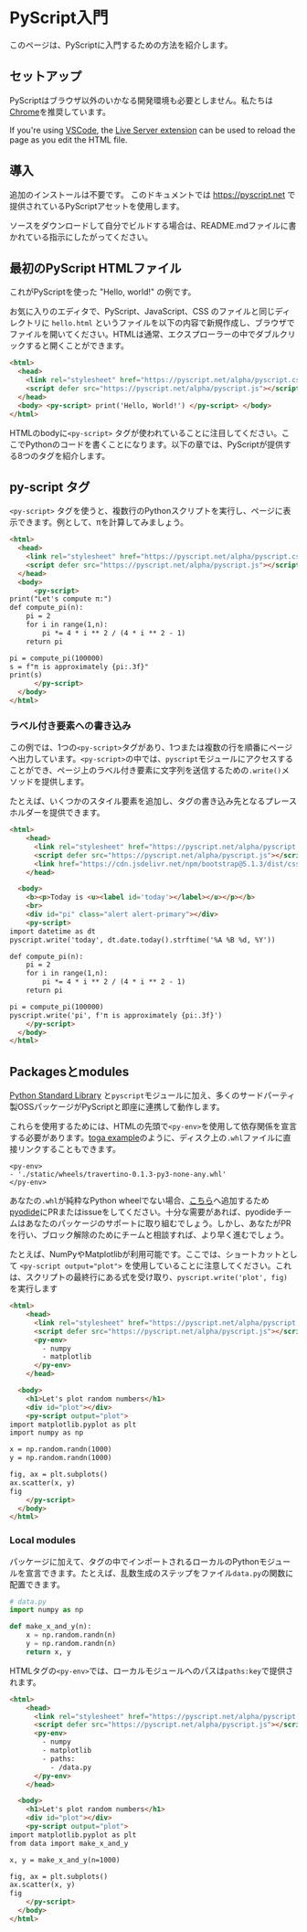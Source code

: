 # PyScript入門

このページは、PyScriptに入門するための方法を紹介します。

## セットアップ

PyScriptはブラウザ以外のいかなる開発環境も必要としません。私たちは [Chrome](https://www.google.com/chrome/)を推奨しています。

If you're using [VSCode](https://code.visualstudio.com/), the
[Live Server extension](https://marketplace.visualstudio.com/items?itemName=ritwickdey.LiveServer)
can be used to reload the page as you edit the HTML file.

## 導入

追加のインストールは不要です。 このドキュメントでは https://pyscript.net で提供されているPyScriptアセットを使用します。

ソースをダウンロードして自分でビルドする場合は、README.mdファイルに書かれている指示にしたがってください。

## 最初のPyScript HTMLファイル

これがPyScriptを使った "Hello, world!" の例です。

お気に入りのエディタで、PyScript、JavaScript、CSS のファイルと同じディレクトリに `hello.html` というファイルを以下の内容で新規作成し、ブラウザでファイルを開いてください。HTMLは通常、エクスプローラーの中でダブルクリックすると開くことができます。

```html
<html>
  <head>
    <link rel="stylesheet" href="https://pyscript.net/alpha/pyscript.css" />
    <script defer src="https://pyscript.net/alpha/pyscript.js"></script>
  </head>
  <body> <py-script> print('Hello, World!') </py-script> </body>
</html>
```

HTMLのbodyに`<py-script>` タグが使われていることに注目してください。ここでPythonのコードを書くことになります。以下の章では、PyScriptが提供する8つのタグを紹介します。

## py-script タグ

`<py-script>` タグを使うと、複数行のPythonスクリプトを実行し、ページに表示できます。例として、πを計算してみましょう。

```html
<html>
  <head>
    <link rel="stylesheet" href="https://pyscript.net/alpha/pyscript.css" />
    <script defer src="https://pyscript.net/alpha/pyscript.js"></script>
  </head>
  <body>
      <py-script>
print("Let's compute π:")
def compute_pi(n):
    pi = 2
    for i in range(1,n):
        pi *= 4 * i ** 2 / (4 * i ** 2 - 1)
    return pi

pi = compute_pi(100000)
s = f"π is approximately {pi:.3f}"
print(s)
      </py-script>
  </body>
</html>
```

### ラベル付き要素への書き込み

この例では、1つの`<py-script>`タグがあり、1つまたは複数の行を順番にページへ出力しています。`<py-script>`の中では、`pyscript`モジュールにアクセスすることができ、ページ上のラベル付き要素に文字列を送信するための`.write()`メソッドを提供します。

たとえば、いくつかのスタイル要素を追加し、<py-script>タグの書き込み先となるプレースホルダーを提供できます。

```html
<html>
    <head>
      <link rel="stylesheet" href="https://pyscript.net/alpha/pyscript.css" />
      <script defer src="https://pyscript.net/alpha/pyscript.js"></script>
      <link href="https://cdn.jsdelivr.net/npm/bootstrap@5.1.3/dist/css/bootstrap.min.css" rel="stylesheet" crossorigin="anonymous">
    </head>

  <body>
    <b><p>Today is <u><label id='today'></label></u></p></b>
    <br>
    <div id="pi" class="alert alert-primary"></div>
    <py-script>
import datetime as dt
pyscript.write('today', dt.date.today().strftime('%A %B %d, %Y'))

def compute_pi(n):
    pi = 2
    for i in range(1,n):
        pi *= 4 * i ** 2 / (4 * i ** 2 - 1)
    return pi

pi = compute_pi(100000)
pyscript.write('pi', f'π is approximately {pi:.3f}')
    </py-script>
  </body>
</html>
```

## Packagesとmodules

[Python Standard Library](https://docs.python.org/3/library/) と`pyscript`モジュールに加え、多くのサードパーティ製OSSパッケージがPyScriptと即座に連携して動作します。

これらを使用するためには、HTMLの先頭で`<py-env>`を使用して依存関係を宣言する必要があります。[toga example](https://github.com/pyscript/pyscript/blob/main/pyscriptjs/examples/toga/freedom.html)のように、ディスク上の`.whl`ファイルに直接リンクすることもできます。


```
<py-env>
- './static/wheels/travertino-0.1.3-py3-none-any.whl'
</py-env>
```

あなたの`.whl`が純粋なPython wheelでない場合、[こちら](https://github.com/pyodide/pyodide/tree/main/packages)へ追加するため[pyodide](https://github.com/pyodide/pyodide)にPRまたはissueをしてください。十分な需要があれば、pyodideチームはあなたのパッケージのサポートに取り組むでしょう。しかし、あなたがPRを行い、ブロック解除のためにチームと相談すれば、より早く進むでしょう。

たとえば、NumPyやMatplotlibが利用可能です。ここでは、ショートカットとして `<py-script output="plot">` を使用していることに注意してください。これは、スクリプトの最終行にある式を受け取り、`pyscript.write('plot', fig) `を実行します


```html
<html>
    <head>
      <link rel="stylesheet" href="https://pyscript.net/alpha/pyscript.css" />
      <script defer src="https://pyscript.net/alpha/pyscript.js"></script>
      <py-env>
        - numpy
        - matplotlib
      </py-env>
    </head>

  <body>
    <h1>Let's plot random numbers</h1>
    <div id="plot"></div>
    <py-script output="plot">
import matplotlib.pyplot as plt
import numpy as np

x = np.random.randn(1000)
y = np.random.randn(1000)

fig, ax = plt.subplots()
ax.scatter(x, y)
fig
    </py-script>
  </body>
</html>
```

### Local modules

パッケージに加えて、<py-script>タグの中でインポートされるローカルのPythonモジュールを宣言できます。たとえば、乱数生成のステップをファイル`data.py`の関数に配置できます。

```python
# data.py
import numpy as np

def make_x_and_y(n):
    x = np.random.randn(n)
    y = np.random.randn(n)
    return x, y
```

HTMLタグの`<py-env>`では、ローカルモジュールへのパスは`paths:key`で提供されます。

```html
<html>
    <head>
      <link rel="stylesheet" href="https://pyscript.net/alpha/pyscript.css" />
      <script defer src="https://pyscript.net/alpha/pyscript.js"></script>
      <py-env>
        - numpy
        - matplotlib
        - paths:
          - /data.py
      </py-env>
    </head>

  <body>
    <h1>Let's plot random numbers</h1>
    <div id="plot"></div>
    <py-script output="plot">
import matplotlib.pyplot as plt
from data import make_x_and_y

x, y = make_x_and_y(n=1000)

fig, ax = plt.subplots()
ax.scatter(x, y)
fig
    </py-script>
  </body>
</html>
```
